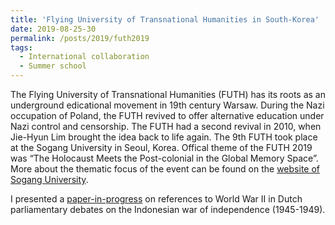 ```yaml
---
title: 'Flying University of Transnational Humanities in South-Korea'
date: 2019-08-25-30
permalink: /posts/2019/futh2019
tags:
  - International collaboration
  - Summer school
---
```

The Flying University of Transnational Humanities (FUTH) has its roots as an underground edicational movement in 19th century Warsaw.
During the Nazi occupation of Poland, the FUTH revived to offer alternative education under Nazi control and censorship. The FUTH had a second
revival in 2010, when Jie-Hyun Lim brought the idea back to life again. The 9th FUTH took place at the Sogang University in Seoul, Korea. Offical theme of the FUTH 2019 was “The Holocaust Meets the Post-colonial in the Global Memory Space”.
More about the thematic focus of the event can be found on the <a href="http://cgsi.ac/bbs/board.php?bo_table=eng_notice2&wr_id=1">website of Sogang University</a>.

I presented a <a href="https://pure.knaw.nl/portal/en/activities/dont-mention-the-war-references-to-world-war-ii-in-dutch-parliamentary-debates-on-the-indonesian-war-of-independence-19451949(33b3e067-6701-4a88-b3f0-c987a0f11ec5).html
">paper-in-progress</a> on references to World War II in Dutch parliamentary debates on the Indonesian war of independence (1945-1949).
